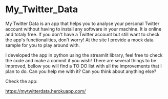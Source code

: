 # My_Twitter_Data

My Twitter Data is an app that helps you to analyse your personal Twitter account without having to install any software in your machine. It is online and totaly free. If you don't have a Twitter account but still want to check the app's functionalities, don't worry! At the site I provide a mock data sample for you to play around with.

I developed the app in python using the streamlit library, feel free to check the code and make a commit if you wish! There are several things to be improved, bellow you will find a TO DO list with all the improvements that I plan to do. Can you help me with it? Can you think about anything else?

Check the app:

https://mytwitterdata.herokuapp.com/
